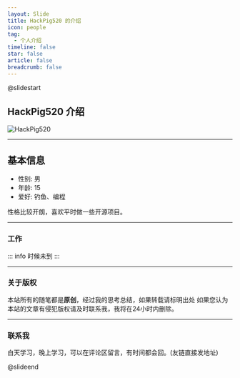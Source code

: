 ```yaml
---
layout: Slide
title: HackPig520 的介绍
icon: people
tag:
  - 个人介绍
timeline: false
star: false
article: false
breadcrumb: false
---
```


@slidestart

<!-- .element: class="r-fit-text" -->

## HackPig520 介绍

![HackPig520](/logo.svg)

---

## 基本信息

- 性别: 男
- 年龄: 15
- 爱好: 钓鱼、编程

性格比较开朗，喜欢平时做一些开源项目。

---

### 工作
::: info
时候未到
:::

---

### 关于版权
本站所有的随笔都是**原创**，经过我的思考总结，如果转载请标明出处
如果您认为本站的文章有侵犯版权请及时联系我，我将在24小时内删除。

---

### 联系我
白天学习，晚上学习，可以在评论区留言，有时间都会回。(友链直接发地址)

@slideend
